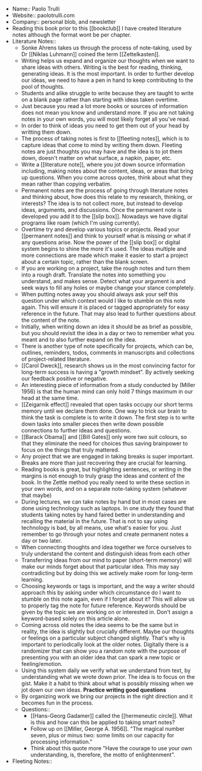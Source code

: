 - Name:: Paolo Trulli
- Website:: paolotrulli.com
- Company:: personal blob, and newsletter
- Reading this book prior to this [[bookclub]] I have created literature notes although the format wont be per chapter.
- Literature Notes::
    - Sonke Ahrens takes us through the process of note-taking, used by Dr [[Niklas Luhmann]] coined the term [[Zettelkasten]].
    - Writing helps us expand and organize our thoughts when we want to share ideas with others. Writing is the best for reading, thinking, generating ideas. It is the most important. In order to further develop our ideas, we need to have a pen in hand to keep contributing to the pool of thoughts.
    - Students and alike struggle to write because they are taught to write on a blank page rather than starting with ideas taken overtime. 
    - Just because you read a lot more books or sources of information does not mean you know and understand more. If you are not taking notes in your own words, you will most likely forget all you've read. 
    - In order to think of ideas you need to get them out of your head by writting them down.
    - The process of taking notes is first to [[fleeting notes]], which is to capture ideas that come to mind by writing them down. Fleeting notes are just thoughts you may have and the idea is to jot them down, doesn't matter on what surface, a napkin, paper, etc.
    - Write a [[literature note]], where you jot down source information including, making notes about the content, ideas, or areas that bring up questions. When you come across quotes, think about what they mean rather than copying verbatim. 
    - Permanent notes are the process of going through literature notes and thinking about, how does this relate to my research, thinking, or interests? The idea is to not collect more, but instead to develop ideas, arguments, and discussions. Once the permanent note is developed you add it to the [[slip box]]. Nowadays we have digital programs like roam (which I'm using currently).
    - Overtime try and develop various topics or projects. Read your [[permanent notes]] and think to yourself what is missing or what if any questions arise. Now the power of the [[slip box]] or digital system begins to shine the more it's used. The ideas multiple and more connections are made which make it easier to start a project about a certain topic, rather than the blank screen.
    - If you are working on a project, take the rough notes and turn them into a rough draft. Translate the notes into something you understand, and makes sense. Detect what your argument is and seek ways to fill any holes or maybe change your stance completely. 
    - When putting notes away you should always ask your self this question under which context would I like to stumble on this note again. This will ensure it is placed or tagged appropriately for easy reference in the future. That may also lead to further questions about the content of the note.
    - Initially, when writing down an idea it should be as brief as possible, but you should revisit the idea in a day or two to remember what you meant and to also further expand on the idea.
    - There is another type of note specifically for projects, which can be, outlines, reminders, todos, comments in manuscripts and collections of project-related literature. 
    - [[Carol Dweck]], research shows us in the most convincing factor for long-term success is having a "growth mindset". By actively seeking our feedback positive or negative. 
    - An interesting piece of information from a study conducted by (Miller 1956) is that the human mind can only hold 7 things maximum in our head at the same time. 
    - [[Zeigarnik effect]] revealed that open tasks occupy our short terms memory until we declare them done. One way to trick our brain to think the task is complete is to write it down. The first step is to write down tasks into smaller pieces then write down possible connections to further ideas and questions. 
    - [[Barack Obama]] and [[Bill Gates]] only wore two suit colours, so that they eliminate the need for choices thus saving brainpower to focus on the things that truly mattered. 
    - Any project that we are engaged in taking breaks is super important. Breaks are more than just recovering they are crucial for learning.
    - Reading books is great, but highlighting sentences, or writing in the margins is not enough to truly grasp the ideas and content of the book. In the Zettle method you really need to write these section in your own words, and on a separate note-taking system (whatever that maybe)
    - During lectures, we can take notes by hand but in most cases are done using technology such as laptops. In one study they found that students taking notes by hand faired better in understanding and recalling the material in the future. That is not to say using technology is bad, by all means, use what's easier for you. Just remember to go through your notes and create permanent notes a day or two later.
    - When connecting thoughts and idea together we force ourselves to truly understand the content and distinguish ideas from each other
    - Transferring ideas from our mind to paper (short-term memory) will make our minds forget about that particular idea. This may say contradicting but by doing this we actively make room for long-term learning. 
    - Choosing keywords or tags is important, and the way a writer should approach this by asking under which circumstance do I want to stumble on this note again, even if I forget about it? This will allow us to properly tag the note for future reference. Keywords should be given by the topic we are working on or interested in. Don't assign a keyword-based solely on this article alone.
    - Coming across old notes the idea seems to be the same but in reality, the idea is slightly but crucially different. Maybe our thoughts or feelings on a particular subject changed slightly. That's why is important to periodically look at the older notes. Digitally there is a randomizer that can show you a random note with the purpose of presenting you with an older idea that can spark a new topic or feeling/emotion.  
    - Using this system daily we verify what we understand from text, by understanding what we wrote down prior. The idea is to focus on the gist. Make it a habit to think about what is possibly missing when we jot down our own ideas. **Practice writing good questions**
    - By organizing work we bring our projects in the right direction and it becomes fun in the process.
    - Questions:: 
        - [[Hans-Georg Gadamer]] called the [[hermeneutic circle]]. What is this and how can this be applied to taking smart notes? 
        - Follow up on [[Miller, George A. 1956]]. "The magical number seven, plus or minus two: some limits on our capacity for processing information."
        - Think about this quote more "Have the courage to use your own understanding, is, therefore, the motto of enlightenment". 
- Fleeting Notes:: 
